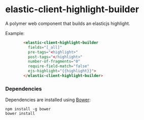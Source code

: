 # elastic-client-highlight-builder

A polymer web component that builds an elasticjs highlight.

Example:
```html
        <elastic-client-highlight-builder
          fields="[_all]"
          pre-tags="<highlight>"
          post-tags="</highlight>"
          number-of-fragments="0"
          require-field-match="false"
          ejs-highlight="{{highlight}}">
        </elastic-client-highlight-builder>
```

### Dependencies

Dependencies are installed using [Bower](http://bower.io/):

    npm install -g bower
    bower install
